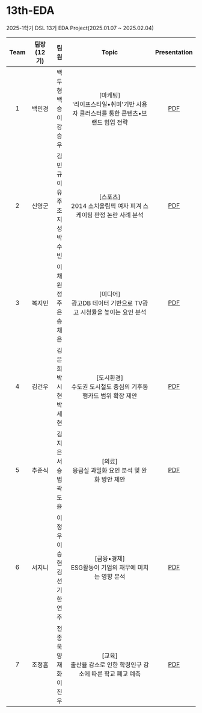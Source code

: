 # 13th-EDA
2025-1학기 DSL 13기 EDA Project(2025.01.07 ~ 2025.02.04)

|Team|팀장(12기)|팀원|Topic|Presentation|
|:---:|:------:|:------:|:---:|:---:|
|1|백민경|백두형<br>백승이<br>강승우|[마케팅]<br>'라이프스타일•취미'기반 사용자 클러스터를 통한 콘텐츠•브랜드 협업 전략|[PDF](마케팅/25_1_DSL_EDA_마케팅.pdf)|
|2|신영군|김민규<br>이유주<br>조지성<br>박수빈|[스포츠]<br>2014 소치올림픽 여자 피겨 스케이팅 판정 논란 사례 분석|[PDF](스포츠/25_1_DSL_EDA_스포츠.pdf)|
|3|복지민|이채원<br>정주은<br>송채은|[미디어]<br>광고DB 데이터 기반으로 TV광고 시청률을 높이는 요인 분석|[PDF](미디어/25_1_DSL_EDA_미디어.pdf)|
|4|김건우|김은희<br>박시현<br>박세현|[도시환경]<br>수도권 도시철도 중심의 기후동행카드 범위 확장 제안|[PDF](도시환경/25_1_DSL_EDA_도시환경.pdf)|
|5|추준식|김지은<br>서승범<br>곽도윤|[의료]<br>응급실 과밀화 요인 분석 및 완화 방안 제안|[PDF](의료/25_1_DSL_EDA_의료.pdf)|
|6|서지니|이정우<br>이승현<br>김선기<br>한연주|[금융•경제]<br>ESG활동이 기업의 재무에 미치는 영향 분석|[PDF](금융•경제/25_1_DSL_EDA_금융•경제.pdf)|
|7|조정흠|전종욱<br>양재화<br>이진우|[교육]<br>출산율 감소로 인한 학령인구 감소에 따른 학교 폐교 예측|[PDF](교육/25_1_DSL_EDA_교육.pdf)|

<br><br>
